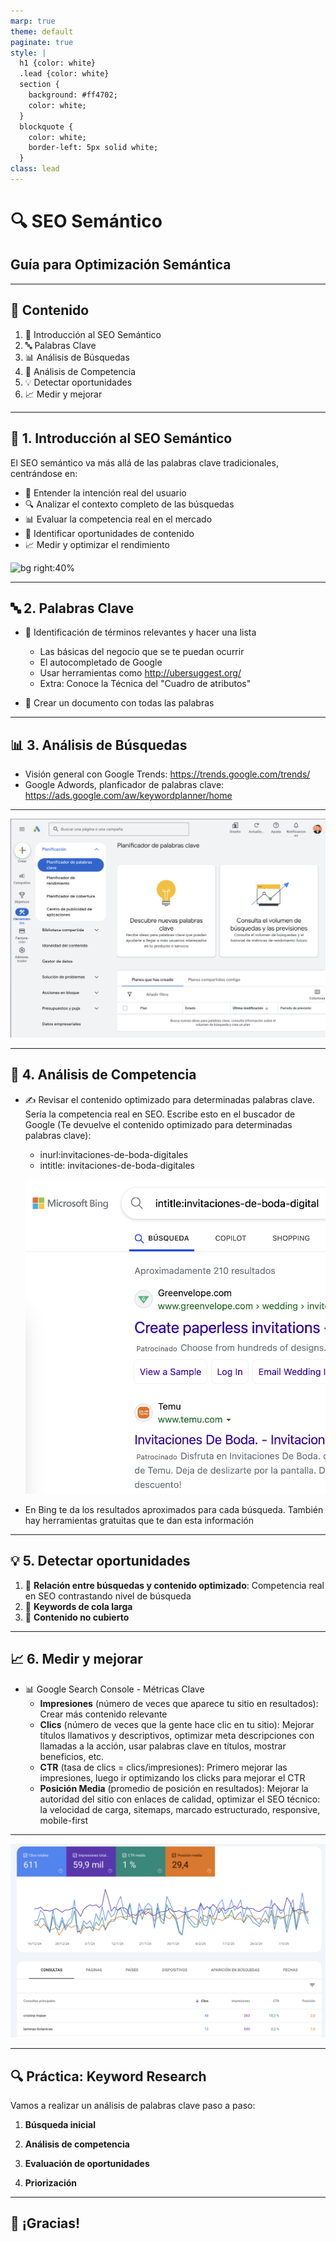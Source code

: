 ```yaml
---
marp: true
theme: default
paginate: true
style: |
  h1 {color: white}
  .lead {color: white}
  section {
    background: #ff4702;
    color: white;
  }
  blockquote {
    color: white;
    border-left: 5px solid white;
  }
class: lead
---
```



# 🔍 SEO Semántico
## Guía para Optimización Semántica

---

## 🎯 Contenido

1. 🌟 Introducción al SEO Semántico
2. 🔤 Palabras Clave
3. 📊 Análisis de Búsquedas
4. 🔎 Análisis de Competencia
5. 💡 Detectar oportunidades
6. 📈 Medir y mejorar

---

## 🌟 1. Introducción al SEO Semántico

El SEO semántico va más allá de las palabras clave tradicionales, centrándose en:

- 🧠 Entender la intención real del usuario
- 🔍 Analizar el contexto completo de las búsquedas
- 📊 Evaluar la competencia real en el mercado
- 🎯 Identificar oportunidades de contenido
- 📈 Medir y optimizar el rendimiento

![bg right:40%](https://jorgebenitezlopez.com/tiddlywiki/pro/palabrasClave.png)

---

## 🔤 2. Palabras Clave

- 📝 Identificación de términos relevantes y hacer una lista

  - Las básicas del negocio que se te puedan ocurrir
  - El autocompletado de Google
  - Usar herramientas como http://ubersuggest.org/
  - Extra: Conoce la Técnica del "Cuadro de atributos"

- 📖 Crear un documento con todas las palabras


---

## 📊 3. Análisis de Búsquedas

- Visión general con Google Trends: https://trends.google.com/trends/
- Google Adwords, planficador de palabras clave: https://ads.google.com/aw/keywordplanner/home

---

![bg](img/planificador.png)

---

## 🔎 4. Análisis de Competencia

- ✍️ Revisar el contenido optimizado para determinadas palabras clave. Sería la competencia real en SEO. Escribe esto en el buscador de Google (Te devuelve el contenido optimizado para determinadas palabras clave): 

  - inurl:invitaciones-de-boda-digitales
  - intitle: invitaciones-de-boda-digitales

  ![bg right:30%](./img/contar.png)

- En Bing te da los resultados aproximados para cada búsqueda. También hay herramientas gratuitas que te dan esta información 

---

## 💡 5. Detectar oportunidades

1. 🎯 **Relación entre búsquedas y contenido optimizado**: Competencia real en SEO contrastando nivel de búsqueda
2. 🔑 **Keywords de cola larga**
3. 📝 **Contenido no cubierto**

---

## 📈 6. Medir y mejorar

- 📊 Google Search Console - Métricas Clave
  - **Impresiones** (número de veces que aparece tu sitio en resultados): Crear más contenido relevante
  - **Clics** (número de veces que la gente hace clic en tu sitio): Mejorar títulos llamativos y descriptivos, optimizar meta descripciones con llamadas a la acción, usar palabras clave en títulos, mostrar beneficios, etc.
  - **CTR** (tasa de clics = clics/impresiones): Primero mejorar las impresiones, luego ir optimizando los clicks para mejorar el CTR
  - **Posición Media** (promedio de posición en resultados): Mejorar la autoridad del sitio con enlaces de calidad, optimizar el SEO técnico: la velocidad de carga, sitemaps, marcado estructurado, responsive, mobile-first

---

![bg](img/consola.png)

---

## 🔍 Práctica: Keyword Research

Vamos a realizar un análisis de palabras clave paso a paso:

1. **Búsqueda inicial**

2. **Análisis de competencia**

3. **Evaluación de oportunidades**

4. **Priorización**


---

<!-- _class: lead -->
## 🎉 ¡Gracias!

